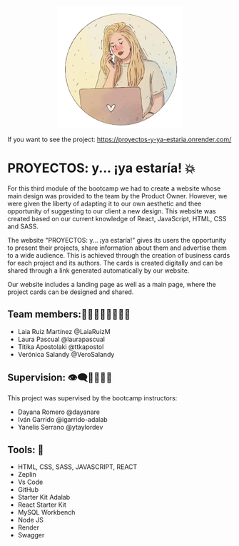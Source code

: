<p align="center" style="margin-center:10%">
<img src="./LaiaRuiz.png" alt="Laia" width="280"/>
</p>

If you want to see the project: https://proyectos-y-ya-estaria.onrender.com/

# PROYECTOS: y... ¡ya estaría! 💥

For this third module of the bootcamp we had to create a website whose main design was provided to the team by the Product Owner. However, we were given the liberty of adapting it to our own aesthetic and thee opportunity of suggesting to our client a new design. This website was created based on our current knowledge of React, JavaScript, HTML, CSS and SASS.

The website "PROYECTOS: y... ¡ya estaría!" gives its users the opportunity to present their projects, share information about them and advertise them to a wide audience. This is achieved through the creation of business cards for each project and its authors. The cards is created digitally and can be shared through a link generated automatically by our website.

Our website includes a landing page as well as a main page, where the project cards can be designed and shared.

## Team members:👩‍💻👩‍💻🧑‍💻👩‍💻

- Laia Ruiz Martínez @LaiaRuizM
- Laura Pascual @laurapascual
- Titika Apostolaki @ttkapostol
- Verónica Salandy @VeroSalandy

## Supervision: 👁️‍🗨️🧑‍🏫👩‍💻

This project was supervised by the bootcamp instructors:

- Dayana Romero @dayanare
- Iván Garrido @igarrido-adalab
- Yanelis Serrano @ytaylordev

## Tools: 🤖

- HTML, CSS, SASS, JAVASCRIPT, REACT
- Zeplin
- Vs Code
- GitHub
- Starter Kit Adalab
- React Starter Kit
- MySQL Workbench
- Node JS
- Render
- Swagger
